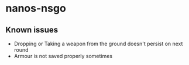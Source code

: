 # nanos-nsgo

## Known issues
* Dropping or Taking a weapon from the ground doesn't persist on next round
* Armour is not saved properly sometimes